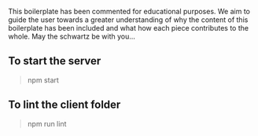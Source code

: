 This boilerplate has been commented for educational purposes. We aim to guide
the user towards a greater understanding of why the content of this boilerplate
has been included and what how each piece contributes to the whole.
May the schwartz be with you...

## To start the server
> npm start

## To lint the client folder
> npm run lint
